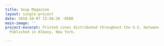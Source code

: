 ```yaml
---
title: Soup Magazine
layout: single-project
date: 2018-10-07 13:58:20 -0500
main-image: ''
project-excerpt: Printed zines distributed throughout the U.S. between 1991 and 1994.
  Published in Albany, New York.

---
```

